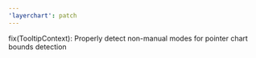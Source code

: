 ```yaml
---
'layerchart': patch
---
```


fix(TooltipContext): Properly detect non-manual modes for pointer chart bounds detection
